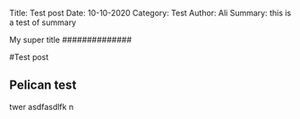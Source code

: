 Title: Test post
Date: 10-10-2020
Category: Test
Author: Ali
Summary: this is a test of summary

My super title
##############


#Test post

## Pelican test

twer asdfasdlfk n
